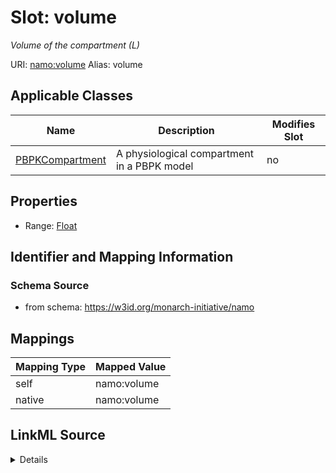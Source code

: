

# Slot: volume 


_Volume of the compartment (L)_





URI: [namo:volume](https://w3id.org/monarch-initiative/namo/volume)
Alias: volume

<!-- no inheritance hierarchy -->





## Applicable Classes

| Name | Description | Modifies Slot |
| --- | --- | --- |
| [PBPKCompartment](PBPKCompartment.md) | A physiological compartment in a PBPK model |  no  |






## Properties

* Range: [Float](Float.md)




## Identifier and Mapping Information






### Schema Source


* from schema: https://w3id.org/monarch-initiative/namo




## Mappings

| Mapping Type | Mapped Value |
| ---  | ---  |
| self | namo:volume |
| native | namo:volume |




## LinkML Source

<details>
```yaml
name: volume
description: Volume of the compartment (L)
from_schema: https://w3id.org/monarch-initiative/namo
rank: 1000
alias: volume
owner: PBPKCompartment
domain_of:
- PBPKCompartment
range: float

```
</details>